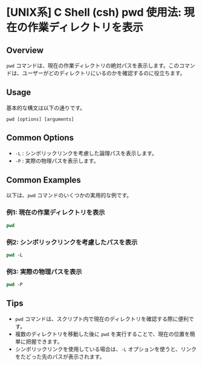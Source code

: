 # [UNIX系] C Shell (csh) pwd 使用法: 現在の作業ディレクトリを表示

## Overview
`pwd` コマンドは、現在の作業ディレクトリの絶対パスを表示します。このコマンドは、ユーザーがどのディレクトリにいるのかを確認するのに役立ちます。

## Usage
基本的な構文は以下の通りです。

```
pwd [options] [arguments]
```

## Common Options
- `-L` : シンボリックリンクを考慮した論理パスを表示します。
- `-P` : 実際の物理パスを表示します。

## Common Examples
以下は、`pwd` コマンドのいくつかの実用的な例です。

### 例1: 現在の作業ディレクトリを表示
```csh
pwd
```

### 例2: シンボリックリンクを考慮したパスを表示
```csh
pwd -L
```

### 例3: 実際の物理パスを表示
```csh
pwd -P
```

## Tips
- `pwd` コマンドは、スクリプト内で現在のディレクトリを確認する際に便利です。
- 複数のディレクトリを移動した後に `pwd` を実行することで、現在の位置を簡単に把握できます。
- シンボリックリンクを使用している場合は、`-L` オプションを使うと、リンクをたどった先のパスが表示されます。